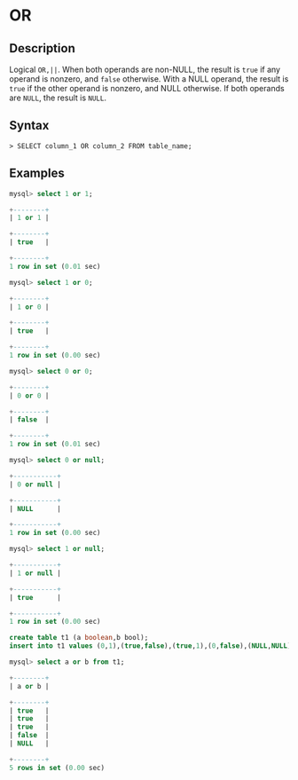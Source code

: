 # **OR**

## **Description**

Logical `OR,||`. When both operands are non-NULL, the result is `true` if any operand is nonzero, and `false` otherwise. With a NULL operand, the result is `true` if the other operand is nonzero, and NULL otherwise. If both operands are `NULL`, the result is `NULL`.

## **Syntax**

```
> SELECT column_1 OR column_2 FROM table_name;
```

## **Examples**

```sql
mysql> select 1 or 1;

+--------+
| 1 or 1 |

+--------+
| true   |

+--------+
1 row in set (0.01 sec)

mysql> select 1 or 0;

+--------+
| 1 or 0 |

+--------+
| true   |

+--------+
1 row in set (0.00 sec)

mysql> select 0 or 0;

+--------+
| 0 or 0 |

+--------+
| false  |

+--------+
1 row in set (0.01 sec)

mysql> select 0 or null;

+-----------+
| 0 or null |

+-----------+
| NULL      |

+-----------+
1 row in set (0.00 sec)

mysql> select 1 or null;

+-----------+
| 1 or null |

+-----------+
| true      |

+-----------+
1 row in set (0.00 sec)
```

```sql
create table t1 (a boolean,b bool);
insert into t1 values (0,1),(true,false),(true,1),(0,false),(NULL,NULL);

mysql> select a or b from t1;

+--------+
| a or b |

+--------+
| true   |
| true   |
| true   |
| false  |
| NULL   |

+--------+
5 rows in set (0.00 sec)
```
